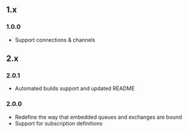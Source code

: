 ## 1.x

### 1.0.0

* Support connections & channels

## 2.x

### 2.0.1

* Automated builds support and updated README

### 2.0.0

* Redefine the way that embedded queues and exchanges are bound
* Support for subscription definitions


